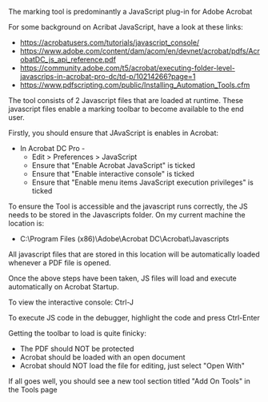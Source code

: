 The marking tool is predominantly a JavaScript plug-in for Adobe Acrobat

For some background on Acribat JavaScript, have a look at these links:
* https://acrobatusers.com/tutorials/javascript_console/
* https://www.adobe.com/content/dam/acom/en/devnet/acrobat/pdfs/AcrobatDC_js_api_reference.pdf
* https://community.adobe.com/t5/acrobat/executing-folder-level-javascrips-in-acrobat-pro-dc/td-p/10214266?page=1 
* https://www.pdfscripting.com/public/Installing_Automation_Tools.cfm

The tool consists of 2 Javascript files that are loaded at runtime. These javascript files enable a marking toolbar to become available to the end user.

Firstly, you should ensure that JAvaScript is enables in Acrobat:
* In Acrobat DC Pro - 
    * Edit > Preferences > JavaScript
    * Ensure that "Enable Acrobat JavaScript" is ticked
    * Ensure that "Enable interactive console" is ticked
    * Ensure that "Enable menu items JavaScript execution privileges" is ticked

To ensure the Tool is accessible and the javascript runs correctly, the JS needs to be stored in the Javascripts folder. On my current machine the location is: 
* C:\Program Files (x86)\Adobe\Acrobat DC\Acrobat\Javascripts

All javascript files that are stored in this location will be automatically loaded whenever a PDF file is opened.

Once the above steps have been taken, JS files will load and execute automatically on Acrobat Startup.

To view the interactive console: Ctrl-J

To execute JS code in the debugger, highlight the code and press Ctrl-Enter

Getting the toolbar to load is quite finicky:
 - The PDF should NOT be protected
 - Acrobat should be loaded with an open document
 - Acrobat should NOT load the file for editing, just select "Open With"

If all goes well, you should see a new tool section titled "Add On Tools" in the Tools page


